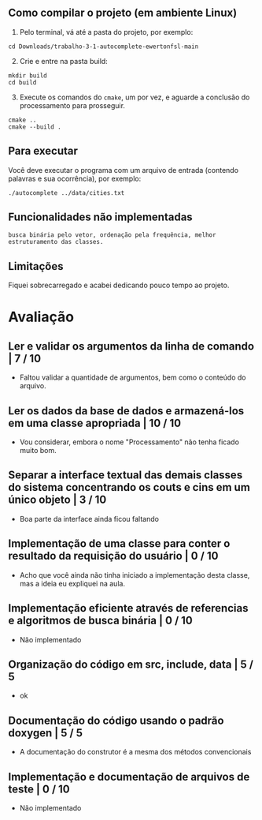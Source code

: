 ## Como compilar o projeto (em ambiente Linux)
1. Pelo terminal, vá até a pasta do projeto, por exemplo:
```
cd Downloads/trabalho-3-1-autocomplete-ewertonfsl-main
```
2. Crie e entre na pasta build:
```
mkdir build
cd build
```
3. Execute os comandos do `cmake`, um por vez, e aguarde a conclusão do processamento para prosseguir.
```
cmake ..
cmake --build .
```
## Para executar
Você deve executar o programa com um arquivo de entrada (contendo palavras e sua ocorrência), por exemplo:
```
./autocomplete ../data/cities.txt 
```

## Funcionalidades não implementadas
```
busca binária pelo vetor, ordenação pela frequência, melhor estruturamento das classes.
```

## Limitações
Fiquei sobrecarregado e acabei dedicando pouco tempo ao projeto.


# Avaliação

## Ler e validar os argumentos da linha de comando | 7 / 10

- Faltou validar a quantidade de argumentos, bem como o conteúdo do arquivo.

## Ler os dados da base de dados e armazená-los em uma classe apropriada | 10 / 10

- Vou considerar, embora o nome "Processamento" não tenha ficado muito bom.

## Separar a interface textual das demais classes do sistema concentrando os couts e cins em um único objeto | 3 / 10

- Boa parte da interface ainda ficou faltando

## Implementação de uma classe para conter o resultado da requisição do usuário | 0 / 10

- Acho que você ainda não tinha iniciado a implementação desta classe, mas a ideia eu expliquei na aula.

## Implementação eficiente através de referencias e algoritmos de busca binária | 0 / 10

- Não implementado

## Organização do código em src, include, data | 5 / 5

- ok

## Documentação do código usando o padrão doxygen | 5 / 5

- A documentação do construtor é a mesma dos métodos convencionais

## Implementação e documentação de arquivos de teste | 0 / 10

- Não implementado
